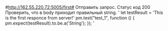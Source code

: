 #http://162.55.220.72:5005/first#
Отправить запрос.
Статус код 200
Проверить, что в body приходит правильный string.
' let testResult = 'This is the first responce from server!'
pm.test("test_1", function () {
    pm.expect(testResult).to.be.a('String');
}); '
